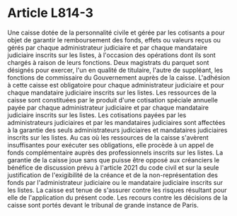 # Article L814-3

Une caisse dotée de la personnalité civile et gérée par les cotisants a pour objet de garantir le remboursement des fonds, effets ou valeurs reçus ou gérés par chaque administrateur judiciaire et par chaque mandataire judiciaire inscrits sur les listes, à l'occasion des opérations dont ils sont chargés à raison de leurs fonctions. Deux magistrats du parquet sont désignés pour exercer, l'un en qualité de titulaire, l'autre de suppléant, les fonctions de commissaire du Gouvernement auprès de la caisse.   L'adhésion à cette caisse est obligatoire pour chaque administrateur judiciaire et pour chaque mandataire judiciaire inscrits sur les listes.   Les ressources de la caisse sont constituées par le produit d'une cotisation spéciale annuelle payée par chaque administrateur judiciaire et par chaque mandataire judiciaire inscrits sur les listes.   Les cotisations payées par les administrateurs judiciaires et par les mandataires judiciaires sont affectées à la garantie des seuls administrateurs judiciaires et mandataires judiciaires inscrits sur les listes.   Au cas où les ressources de la caisse s'avèrent insuffisantes pour exécuter ses obligations, elle procède à un appel de fonds complémentaire auprès des professionnels inscrits sur les listes.   La garantie de la caisse joue sans que puisse être opposé aux créanciers le bénéfice de discussion prévu à l'article 2021 du code civil et sur la seule justification de l'exigibilité de la créance et de la non-représentation des fonds par l'administrateur judiciaire ou le mandataire judiciaire inscrits sur les listes.   La caisse est tenue de s'assurer contre les risques résultant pour elle de l'application du présent code.   Les recours contre les décisions de la caisse sont portés devant le tribunal de grande instance de Paris.
